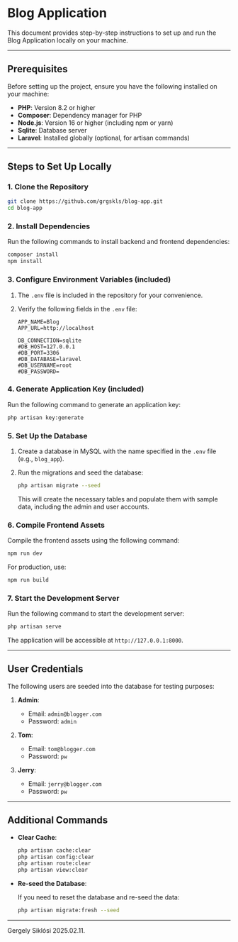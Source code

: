 # Blog Application

This document provides step-by-step instructions to set up and run the Blog Application locally on your machine.

---

## Prerequisites

Before setting up the project, ensure you have the following installed on your machine:

- **PHP**: Version 8.2 or higher
- **Composer**: Dependency manager for PHP
- **Node.js**: Version 16 or higher (including npm or yarn)
- **Sqlite**: Database server
- **Laravel**: Installed globally (optional, for artisan commands)

---

## Steps to Set Up Locally

### 1. Clone the Repository

```bash
git clone https://github.com/grgskls/blog-app.git
cd blog-app
```

### 2. Install Dependencies

Run the following commands to install backend and frontend dependencies:

```bash
composer install
npm install
```

### 3. Configure Environment Variables (included)

1. The `.env` file is included in the repository for your convenience.

2. Verify the following fields in the `.env` file:

   ```env
   APP_NAME=Blog
   APP_URL=http://localhost

   DB_CONNECTION=sqlite
   #DB_HOST=127.0.0.1
   #DB_PORT=3306
   #DB_DATABASE=laravel
   #DB_USERNAME=root
   #DB_PASSWORD=
   ```

### 4. Generate Application Key (included)

Run the following command to generate an application key:

```bash
php artisan key:generate
```

### 5. Set Up the Database

1. Create a database in MySQL with the name specified in the `.env` file (e.g., `blog_app`).

2. Run the migrations and seed the database:

   ```bash
   php artisan migrate --seed
   ```

   This will create the necessary tables and populate them with sample data, including the admin and user accounts.

### 6. Compile Frontend Assets

Compile the frontend assets using the following command:

```bash
npm run dev
```

For production, use:

```bash
npm run build
```

### 7. Start the Development Server

Run the following command to start the development server:

```bash
php artisan serve
```

The application will be accessible at `http://127.0.0.1:8000`.

---

## User Credentials

The following users are seeded into the database for testing purposes:

1. **Admin**:

   - Email: `admin@blogger.com`
   - Password: `admin`

2. **Tom**:

   - Email: `tom@blogger.com`
   - Password: `pw`

3. **Jerry**:

   - Email: `jerry@blogger.com`
   - Password: `pw`

---

## Additional Commands

- **Clear Cache**:

  ```bash
  php artisan cache:clear
  php artisan config:clear
  php artisan route:clear
  php artisan view:clear
  ```

- **Re-seed the Database**:

  If you need to reset the database and re-seed the data:

  ```bash
  php artisan migrate:fresh --seed
  ```

---

Gergely Siklósi 2025.02.11.

